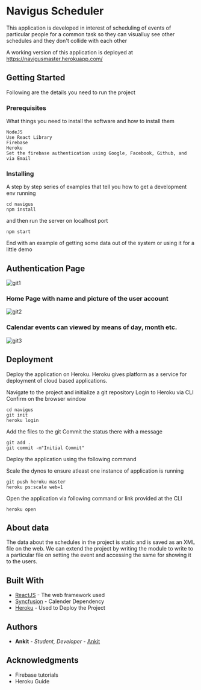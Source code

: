 # Navigus Scheduler 

This application is developed in interest of scheduling of events of particular people for a common task so they can visualluy see other schedules and they don't collide with each other

A working version of this application is deployed at https://navigusmaster.herokuapp.com/

## Getting Started

Following are the details you need to run the project

### Prerequisites

What things you need to install the software and how to install them

```
NodeJS
Use React Library
Firebase
Heroku
Set the firebase authentication using Google, Facebook, Github, and via Email
```

### Installing

A step by step series of examples that tell you how to get a development env running

```
cd navigus
npm install
```

and then run the server on localhost port 

```
npm start
```

End with an example of getting some data out of the system or using it for a little demo

## Authentication Page


![git1](https://user-images.githubusercontent.com/40290144/84584943-d0e75300-ae27-11ea-87c8-be9d0b7cfc7d.JPG)


### Home Page with name and picture of the user account 


![git2](https://user-images.githubusercontent.com/40290144/84584980-1dcb2980-ae28-11ea-81ee-a4ccad6e94c4.JPG)


### Calendar events can viewed by means of day, month etc.


![git3](https://user-images.githubusercontent.com/40290144/84585016-a944ba80-ae28-11ea-93f1-28ca7e3372f7.JPG)


## Deployment

Deploy the application on Heroku. Heroku gives platform as a service for deployment of cloud based applications.

Navigate to the project and initialize a git repository 
Login to Heroku via CLI
Confirm on the browser window
```
cd navigus
git init
heroku login
```
Add the files to the git
Commit the status there with a message

```
git add .
git commit -m"Initial Commit"
```
Deploy the application using the following command

Scale the dynos to ensure atleast one instance of application is running

```
git push heroku master
heroku ps:scale web=1
```
Open the application via following command or link provided at the CLI

```
heroku open
```

## About data

The data about the schedules in the project is static and is saved as an XML file on the web. We can extend the project by writing the module to write to a particular file on setting the event and accessing the same for showing it to the users.


## Built With

* [ReactJS](https://github.com/facebook/create-react-app) - The web framework used
* [Syncfusion](https://www.npmjs.com/package/@syncfusion/ej2) - Calender Dependency
* [Heroku](https://www.heroku.com/) - Used to Deploy the Project
 

## Authors

* **Ankit** - *Student, Developer* - [Ankit](https://github.com/akharb1192)



## Acknowledgments

* Firebase tutorials
* Heroku Guide

